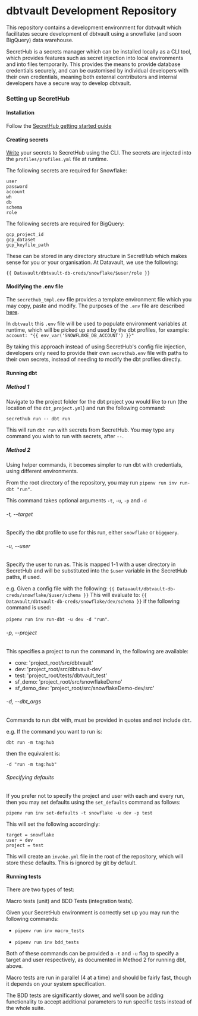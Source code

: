 # dbtvault Development Repository

This repository contains a development environment for dbtvault which facilitates secure development of dbtvault using a
snowflake (and soon BigQuery) data warehouse.

SecretHub is a secrets manager which can be installed locally as a CLI tool, which provides features such as secret 
injection into local environments and into files temporarily. This provides the means to provide database credentials 
securely, and can be customised by individual developers with their own credentials, meaning both external contributors 
and internal developers have a secure way to develop dbtvault.

### Setting up SecretHub

#### Installation
Follow the [SecretHub getting started guide](https://secrethub.io/docs/start/getting-started/)

#### Creating secrets
[Write](https://se9crethub.io/docs/reference/cli/write/) your secrets to SecretHub using the CLI. 
The secrets are injected into the `profiles/profiles.yml` file at runtime. 


The following secrets are required for Snowflake:

```
user
password
account
wh
db
schema
role
```

The following secrets are required for BigQuery:

```
gcp_project_id
gcp_dataset
gcp_keyfile_path
```

These can be stored in any directory structure in SecretHub which makes sense for you or your organisation. 
At Datavault, we use the following:

`{{ Datavault/dbtvault-db-creds/snowflake/$user/role }}`


#### Modifying the .env file

The `secrethub_tmpl.env` file provides a template environment file which you may copy, paste and modify. The purposes 
of the `.env` file are described [here](https://secrethub.io/docs/reference/cli/run/#environment-files). 

In `dbtvault` this `.env` file will be used to populate environment variables at runtime, which will be picked up and
used by the dbt profiles, for example: `account: "{{ env_var('SNOWFLAKE_DB_ACCOUNT') }}"`

By taking this approach instead of using SecretHub's config file injection, developers only need to provide their own
`secrethub.env` file with paths to their own secrets, instead of needing to modify the dbt profiles directly. 


#### Running dbt


##### Method 1

Navigate to the project folder for the dbt project you would like to run (the location of the `dbt_project.yml`) 
and run the following command:

```secrethub run -- dbt run```

This will run `dbt run` with secrets from SecretHub. You may type any command you wish to run with secrets, after `--`.

##### Method 2

Using helper commands, it becomes simpler to run dbt with credentials, using different environments. 

From the root directory of the repository, you may run `pipenv run inv run-dbt "run"`.

This command takes optional arguments `-t`, `-u`, `-p` and `-d`

###### -t, --target

Specify the dbt profile to use for this run, either `snowflake` or `bigquery`.

###### -u, --user

Specify the user to run as. This is mapped 1-1 with a user directory in SecretHub and will be substituted into 
the `$user` variable in the SecretHub paths, if used. 

e.g. Given a config file with the following: ```{{ Datavault/dbtvault-db-creds/snowflake/$user/schema }}``` 
This will evaluate to: `{{ Datavault/dbtvault-db-creds/snowflake/dev/schema }}`
if the following command is used:

`pipenv run inv run-dbt -u dev -d "run"`.

###### -p, --project 

This specifies a project to run the command in, the following are available:

- core: 'project_root/src/dbtvault'
- dev: 'project_root/src/dbtvault-dev'
- test: 'project_root/tests/dbtvault_test'
- sf_demo: 'project_root/src/snowflakeDemo'
- sf_demo_dev: 'project_root/src/snowflakeDemo-dev/src'

###### -d, --dbt_args

Commands to run dbt with, must be provided in quotes and not include `dbt`.

e.g. If the command you want to run is:

`dbt run -m tag:hub`

then the equivalent is:

`-d "run -m tag:hub"`

###### Specifying defaults

If you prefer not to specify the project and user with each and every run, then you may set defaults using the 
`set_defaults` command as follows:

`pipenv run inv set-defaults -t snowflake -u dev -p test` 

This will set the following accordingly:

```
target = snowflake
user = dev
project = test
```

This will create an `invoke.yml` file in the root of the repository, which will store these defaults. This is ignored
by git by default. 

#### Running tests

There are two types of test:

Macro tests (unit) and BDD Tests (integration tests).

Given your SecretHub environment is correctly set up you may run the following commands:

- `pipenv run inv macro_tests`

- `pipenv run inv bdd_tests`

Both of these commands can be provided a `-t` and `-u` flag to specify a target and user respectively, as documented in
Method 2 for running dbt, above. 

Macro tests are run in parallel (4 at a time) and should be fairly fast, though it depends on your system specification.

The BDD tests are significantly slower, and we'll soon be adding functionality to accept additional parameters to run specific tests instead of the whole suite.
